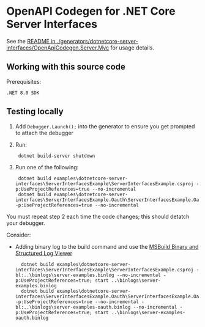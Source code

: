 # OpenAPI Codegen for .NET Core Server Interfaces

See the [README in
./generators/dotnetcore-server-interfaces/OpenApiCodegen.Server.Mvc](./generators/dotnetcore-server-interfaces/OpenApiCodegen.Server.Mvc)
for usage details.

## Working with this source code

Prerequisites:

    .NET 8.0 SDK

## Testing locally

1. Add `Debugger.Launch();` into the generator to ensure you get prompted to attach the debugger
2. Run:

        dotnet build-server shutdown

3. Run one of the following:

        dotnet build examples\dotnetcore-server-interfaces\ServerInterfacesExample\ServerInterfacesExample.csproj -p:UseProjectReferences=true --no-incremental
        dotnet build examples\dotnetcore-server-interfaces\ServerInterfacesExample.Oauth\ServerInterfacesExample.Oauth.csproj -p:UseProjectReferences=true --no-incremental

You must repeat step 2 each time the code changes; this should detatch your debugger.

Consider:

- Adding binary log to the build command and use the [MSBuild Binary and Structured Log Viewer](https://msbuildlog.com/)

        dotnet build examples\dotnetcore-server-interfaces\ServerInterfacesExample\ServerInterfacesExample.csproj -bl:..\binlogs\server-examples.binlog --no-incremental -p:UseProjectReferences=true; start ..\binlogs\server-examples.binlog
        dotnet build examples\dotnetcore-server-interfaces\ServerInterfacesExample.Oauth\ServerInterfacesExample.Oauth.csproj -p:UseProjectReferences=true --no-incremental -bl:..\binlogs\server-examples-oauth.binlog --no-incremental -p:UseProjectReferences=true; start ..\binlogs\server-examples-oauth.binlog
